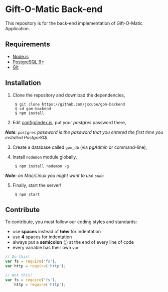 Gift-O-Matic Back-end
=====================

This repository is for the back-end implementation of Gift-O-Matic Application.

## Requirements
- [Node.js](http://nodejs.org/)
- [PostgreSQL 9+](http://www.postgresql.org/)
- [Git](http://git-scm.com/)

## Installation
1. Clone the repository and download the dependencies,

        $ git clone https://github.com/jxcube/gom-backend
        $ cd gom-backend
        $ npm install
2. Edit [config/index.js](./config/index.js), put your *postgres* password there,

  *__Note__: `postgres` password is the password that you entered the first time you installed PostgreSQL*

3. Create a database called `gom_db` (via *pgAdmin* or command-line),

4. Install `nodemon` module globally,

        $ npm install nodemon -g

  *__Note__: on Mac/Linux you might want to use `sudo`*

5. Finally, start the server!

        $ npm start
        
## Contribute
To contribute, you must follow our coding styles and standards:
* use **spaces** instead of **~~tabs~~** for indentation
* use **4** spaces for indentation
* always put a **semicolon** (;) at the end of every line of code
* every variable has their own `var`
```javascript
// Do this!
var fs = require('fs');
var http = require('http');

// Not this!
var fs = require('fs'),
    http = require('http');
```
